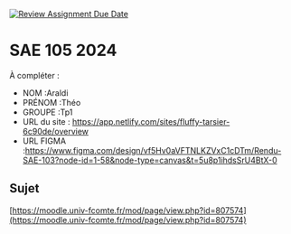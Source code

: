 [![Review Assignment Due Date](https://classroom.github.com/assets/deadline-readme-button-22041afd0340ce965d47ae6ef1cefeee28c7c493a6346c4f15d667ab976d596c.svg)](https://classroom.github.com/a/DNce7fkr)
# SAE 105 2024

À compléter :

- NOM :Araldi
- PRÉNOM :Théo
- GROUPE :Tp1
- URL du site : https://app.netlify.com/sites/fluffy-tarsier-6c90de/overview
- URL FIGMA :https://www.figma.com/design/vf5Hv0aVFTNLKZVxC1cDTm/Rendu-SAE-103?node-id=1-58&node-type=canvas&t=5u8p1ihdsSrU4BtX-0

## Sujet

[https://moodle.univ-fcomte.fr/mod/page/view.php?id=807574](https://moodle.univ-fcomte.fr/mod/page/view.php?id=807574)
